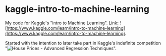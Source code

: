 # kaggle-intro-to-machine-learning
My code for Kaggle's "Intro to Machine Learning". Link: ![https://www.kaggle.com/learn/intro-to-machine-learning](https://www.kaggle.com/learn/intro-to-machine-learning).

Started with the intention to later take part in Kaggle's indefinite competition "![House Prices - Advanced Regression Techniques](https://www.kaggle.com/competitions/house-prices-advanced-regression-techniques/overview)".
